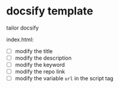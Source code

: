# docsify template

tailor docsify

index.html:

- [ ] modify the title
- [ ] modify the description
- [ ] modify the keyword
- [ ] modify the repo link
- [ ] modify the variable `url` in the script tag
